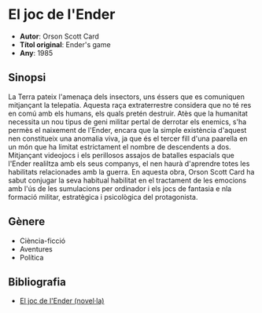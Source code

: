 # El joc de l'Ender

- __Autor__: Orson Scott Card
- __Títol original__: Ender's game
- __Any__: 1985

## Sinopsi
La Terra pateix l'amenaça dels insectors, uns éssers que es comuniquen mitjançant la telepatia. Aquesta raça extraterrestre considera que no té res en comú amb els humans, els quals pretén destruir. Atès que la humanitat necessita un nou tipus de geni militar pertal de derrotar els enemics, s'ha permès el naixement de l'Ender, encara que la simple existència d'aquest nen constitueix una anomalia viva, ja que és el tercer fill d'una paarella en un món que ha limitat estrictament el nombre de descendents a dos. Mitjançant videojocs i els perillosos assajos de batalles espacials que l'Ender realiltza amb els seus companys, el nen haurà d'aprendre totes les habilitats relacionades amb la guerra. En aquesta obra, Orson Scott Card ha sabut conjugar la seva habitual habilitat en el tractament de les emocions amb l'ús de les sumulacions per ordinador i els jocs de fantasia e nla formació militar, estratègica i psicològica del protagonista.

## Gènere
- Ciència-ficció
- Aventures
- Política


## Bibliografia

- [El joc de l'Ender (novel·la)](https://ca.wikipedia.org/wiki/El_joc_de_l%27Ender_(novel%C2%B7la))